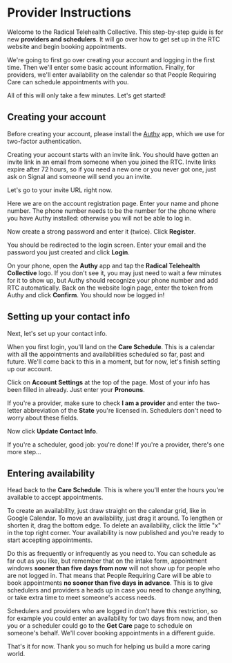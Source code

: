# Provider Instructions

Welcome to the Radical Telehealth Collective. This step-by-step guide is for new **providers and schedulers**. It will go over how to get set up in the RTC website and begin booking appointments.

We're going to first go over creating your account and logging in the first time. Then we'll enter some basic account information. Finally, for providers, we'll enter availability on the calendar so that People Requiring Care can schedule appointments with you.

All of this will only take a few minutes. Let's get started!

## Creating your account

Before creating your account, please install the [Authy](https://authy.com/download/) app, which we use for two-factor authentication.

Creating your account starts with an invite link. You should have gotten an invite link in an email from someone when you joined the RTC. Invite links expire after 72 hours, so if you need a new one or you never got one, just ask on Signal and someone will send you an invite.

Let's go to your invite URL right now.

Here we are on the account registration page. Enter your name and phone number. The phone number needs to be the number for the phone where you have Authy installed: otherwise you will not be able to log in.

Now create a strong password and enter it (twice). Click **Register**.

You should be redirected to the login screen. Enter your email and the password you just created and click **Login**.

On your phone, open the **Authy** app and tap the **Radical Telehealth Collective** logo. If you don't see it, you may just need to wait a few minutes for it to show up, but Authy should recognize your phone number and add RTC automatically. Back on the website login page, enter the token from Authy and click **Confirm**. You should now be logged in!

## Setting up your contact info

Next, let's set up your contact info.

When you first login, you'll land on the **Care Schedule**. This is a calendar with all the appointments and availabilities scheduled so far, past and future. We'll come back to this in a moment, but for now, let's finish setting up our account.

Click on **Account Settings** at the top of the page. Most of your info has been filled in already. Just enter your **Pronouns**.

If you're a provider, make sure to check  **I am a provider** and enter the two-letter abbreviation of the **State** you're licensed in. Schedulers don't need to worry about these fields.

Now click **Update Contact Info**.

If you're a scheduler, good job: you're done! If you're a provider, there's one more step...

## Entering availability

Head back to the **Care Schedule**. This is where you'll enter the hours you're available to accept appointments.

To create an availability, just draw straight on the calendar grid, like in Google Calendar. To move an availability, just drag it around. To lengthen or shorten it, drag the bottom edge. To delete an availability, click the little "x" in the top right corner. Your availability is now published and you're ready to start accepting appointments.

Do this as frequently or infrequently as you need to. You can schedule as far out as you like, but remember that on the intake form, appointment windows **sooner than five days from now** will not show up for people who are not logged in. That means that People Requiring Care will be able to book appointments **no sooner than five days in advance**. This is to give schedulers and providers a heads up in case you need to change anything, or take extra time to meet someone's access needs.

Schedulers and providers who are logged in don't have this restriction, so for example you could enter an availability for two days from now, and then you or a scheduler could go to the **Get Care** page to schedule on someone's behalf. We'll cover booking appointments in a different guide.

That's it for now. Thank you so much for helping us build a more caring world.
